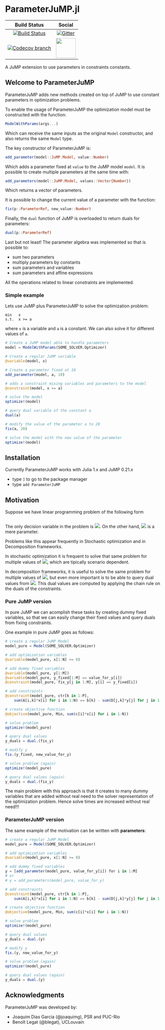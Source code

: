 # ParameterJuMP.jl

| **Build Status** | **Social** |
|:----------------:|:----------:|
| [![Build Status][build-img]][build-url] | [![Gitter][gitter-img]][gitter-url] |
| [![Codecov branch][codecov-img]][codecov-url] | [<img src="https://upload.wikimedia.org/wikipedia/commons/thumb/a/af/Discourse_logo.png/799px-Discourse_logo.png" width="64">][discourse-url] |

A JuMP extension to use parameters in constraints constants.

[build-img]: https://travis-ci.org/JuliaStochOpt/ParameterJuMP.jl.svg?branch=master
[build-url]: https://travis-ci.org/JuliaStochOpt/ParameterJuMP.jl
[codecov-img]: https://codecov.io/gh/JuliaStochOpt/ParameterJuMP.jl/branch/master/graph/badge.svg
[codecov-url]: https://codecov.io/gh/JuliaStochOpt/ParameterJuMP.jl

[gitter-url]: https://gitter.im/JuliaOpt/StochasticDualDynamicProgramming.jl?utm_source=share-link&utm_medium=link&utm_campaign=share-link
[gitter-img]: https://badges.gitter.im/JuliaOpt/StochasticDualDynamicProgramming.jl.svg
[discourse-url]: https://discourse.julialang.org/c/domain/opt

## Welcome to ParameterJuMP

ParameterJuMP adds new methods created on top of JuMP to use constant
parameters in optimization problems.

To enable the usage of ParameterJuMP the optimization model must
be constructed with the function:

```julia
ModelWithParams(args...)
```

Which can receive the same inputs as the original `Model` constructor,
and also returns the same `Model` type.

The key constructor of ParameterJuMP is:

```julia
add_parameter(model::JuMP.Model, value::Number)
```

Which adds a parameter fixed at `value` to the JuMP model `model`.
It is possible to create multiple parameters at the same time with:

```julia
add_parameters(model::JuMP.Model, values::Vector{Number})
```

Which returns a vector of parameters.

It is possible to change the current value of a parameter with the
function:

```julia
fix(p::ParameterRef, new_value::Number)
```

Finally, the `dual` function of JuMP is overloaded to return duals
for parameters:

```julia
dual(p::ParameterRef)
```

Last but not least!
The parameter algebra was implemented so that is possible to:

- sum two parameters
- multiply parameters by constants
- sum parameters and variables
- sum parameters and affine expressions

All the operations related to linear constraints are implemented.

### Simple example

Lets use JuMP plus ParameterJuMP to solve the optimization problem:

```
min   x
s.t.  x >= a
```

where `x` is a variable and `a` is a constant.
We can also solve it for different values of `a`.

```julia
# Create a JuMP model able to handle parameters
model = ModelWithParams(SOME_SOLVER.Optimizer)

# Create a regular JuMP variable
@variable(model, x)

# Create a parameter fixed at 10
add_parameter(model, a, 10)

# adds a constraint mixing variables and parameters to the model
@constraint(model, x >= a)

# solve the model
optimize!(model)

# query dual variable of the constant a
dual(a)

# modify the value of the parameter a to 20
fix(a, 20)

# solve the model with the new value of the parameter
optimize!(model)
```

## Installation

Currently ParameterJuMP works with Julia 1.x and JuMP 0.21.x

- type `]` to go to the package manager
- type `add ParameterJuMP`

## Motivation

Suppose we have linear programming problem of the following form

<p align="center">
<img src="https://latex.codecogs.com/gif.latex?\begin{array}{ll}&space;\mbox{minimize}&space;&&space;c^\top&space;x\\&space;\mbox{subject&space;to}&space;&&space;Ax&space;&space;=&space;b&space;-&space;D&space;y&space;\\&space;&&space;x&space;\geq&space;0,&space;\end{array}" title=""/>
</p>

The only decision variable in the problem is <img src="http://latex.codecogs.com/gif.latex?x" border="0"/>.
On the other hand, <img src="http://latex.codecogs.com/gif.latex?y" border="0"/> is a mere parameter.

Problems like this appear frequently in Stochastic optimization and in Decomposition frameworks.

In stochastic optimization it is frequent to solve that same problem for
multiple values of <img src="http://latex.codecogs.com/gif.latex?y" border="0"/>, which are tipically scenario dependent.

In decomposition frameworks, it is useful to solve the same problem
for multiple values of <img src="http://latex.codecogs.com/gif.latex?y" border="0"/>, but even more important is to be able
to query dual values from <img src="http://latex.codecogs.com/gif.latex?y" border="0"/>. This dual values are computed by applying
the chain rule on the duals of the constraints.


### Pure JuMP version

In pure JuMP we can acomplish these tasks by creating dummy fixed variables,
so that we can easily change their fixed values and query duals from fixing
constraints.

One example in pure JuMP goes as follows:

```julia
# create a regular JuMP Model
model_pure = Model(SOME_SOLVER.Optimizer)

# add optimization variables
@variable(model_pure, x[1:N] >= 0)

# add dummy fixed variables
@variable(model_pure, y[1:M])
@variable(model_pure, y_fixed[1:M] == value_for_y[i])
@constraint(model_pure, fix_y[j in 1:M], y[i] == y_fixed[i])

# add constraints
@constraint(model_pure, ctr[k in 1:P],
    sum(A[i,k]*x[i] for i in 1:N) == b[k] - sum(D[j,k]*y[j] for j in 1:M))

# create objective function
@objective(model_pure, Min, sum(c[i]*x[i] for i in 1:N))

# solve problem
optimize!(model_pure)

# query dual values
y_duals = dual.(fix_y)

# modify y
fix.(y_fixed, new_value_for_y)

# solve problem (again)
optimize!(model_pure)

# query dual values (again)
y_duals = dual.(fix_y)
```

The main problem with this approach is that it creates to many dummy
variables that are added without real need to the solver representation
of the optimization problem. Hence solve times are increased without
real need!!!

### ParameterJuMP version

The same example of the motivation can be written with **parameters**:

```julia
# create a regular JuMP Model
model_pure = Model(SOME_SOLVER.Optimizer)

# add optimization variables
@variable(model_pure, x[1:N] >= 0)

# add dummy fixed variables
y = [add_parameter(model_pure, value_for_y[i]) for i in 1:M]
# or
# y = add_parameters(model_pure, value_for_y)

# add constraints
@constraint(model_pure, ctr[k in 1:P],
    sum(A[i,k]*x[i] for i in 1:N) == b[k] - sum(D[j,k]*y[j] for j in 1:M))

# create objective function
@objective(model_pure, Min, sum(c[i]*x[i] for i in 1:N))

# solve problem
optimize!(model_pure)

# query dual values
y_duals = dual.(y)

# modify y
fix.(y, new_value_for_y)

# solve problem (again)
optimize!(model_pure)

# query dual values (again)
y_duals = dual.(y)
```

## Acknowledgments

ParameterJuMP was developed by:
 - Joaquim Dias Garcia (@joaquimg), PSR and PUC-Rio
 - Benoît Legat (@blegat),  UCLouvain
